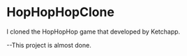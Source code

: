 # HopHopHopClone
I cloned the HopHopHop game that developed by Ketchapp.

--This project is almost done.
